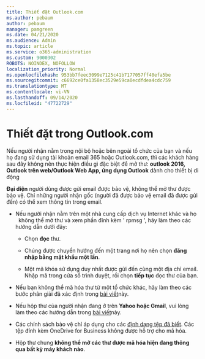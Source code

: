 ```yaml
---
title: Thiết đặt Outlook.com
ms.author: pebaum
author: pebaum
manager: pamgreen
ms.date: 04/21/2020
ms.audience: Admin
ms.topic: article
ms.service: o365-administration
ms.custom: 9000302
ROBOTS: NOINDEX, NOFOLLOW
localization_priority: Normal
ms.openlocfilehash: 953bb7feec3099e7125c41b7177057ff40efa5be
ms.sourcegitcommit: c6692ce0fa1358ec3529e59ca0ecdfdea4cdc759
ms.translationtype: MT
ms.contentlocale: vi-VN
ms.lasthandoff: 09/14/2020
ms.locfileid: "47722729"
---
```

# <a name="settings-in-outlookcom"></a>Thiết đặt trong Outlook.com

Nếu người nhận nằm trong nội bộ hoặc bên ngoài tổ chức của bạn và nếu họ đang sử dụng tài khoản email 365 hoặc Outlook.com, thì các khách hàng sau đây không nên thực hiện điều gì đặc biệt để mở thư: **outlook 2016, Outlook trên web/Outlook Web App, ứng dụng Outlook** dành cho thiết bị di động

**Đại diện** người dùng được gửi email được bảo vệ, không thể mở thư được bảo vệ. Chỉ những người nhận gốc (người đã được bảo vệ email đã được gửi đến) có thể xem thông tin trong email.

- Nếu người nhận nằm trên một nhà cung cấp dịch vụ Internet khác và họ &nbsp; không thể mở thư và xem phần đính kèm ' rpmsg ', hãy làm theo các hướng dẫn dưới đây:
    
    - Chọn **đọc** thư.
    
    - Chúng được chuyển hướng đến một trang nơi họ nên chọn **đăng nhập bằng mật khẩu một lần**.
    
    - Một mã khóa sử dụng duy nhất được gửi đến cùng một địa chỉ email. Nhập mã trong cửa sổ trình duyệt, rồi chọn **tiếp tục** đọc thư của bạn.

- Nếu bạn không thể mã hóa thư từ một tổ chức khác, hãy làm theo các bước phân giải đã xác định trong [bài viết](https://support.office.com/article/known-issues-opening-irm-protected-emails-sent-from-users-in-other-office-365-organizations-0dec0593-a05d-4aa2-8445-9311ebab3164)này.

- Nếu hộp thư của người nhận đang ở trên **Yahoo hoặc Gmail**, vui lòng làm theo các hướng dẫn </span> trong [bài viết](https://support.office.com/article/how-do-i-open-a-protected-message-1157a286-8ecc-4b1e-ac43-2a608fbf3098)này.

- Các chính sách bảo vệ chỉ áp dụng cho các [định dạng tệp đã biết](https://docs.microsoft.com/azure/information-protection/rms-client/client-admin-guide-file-types). Các tệp đính kèm OneDrive for Business không được hỗ trợ cho mã hóa.

- Hộp thư chung **không thể mở các thư được mã hóa hiện đang thông qua bất kỳ máy khách nào**. 
